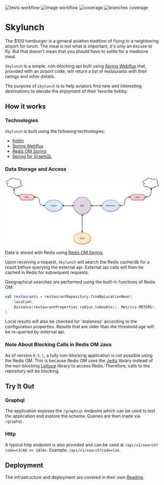 ![tests workflow](https://github.com/siph/skylunch/actions/workflows/tests.yaml/badge.svg)
![image workflow](https://github.com/siph/skylunch/actions/workflows/build-image.yaml/badge.svg)
![coverage](../badges/jacoco.svg)
![branches coverage](../badges/branches.svg)
# Skylunch

The $100 hamburger is a general aviation tradition of flying to a neighboring airport for lunch. The meal is not what is important, it's only an excuse to fly. But that doesn't mean that you should have to settle for a mediocre meal.

`Skylunch` is a simple, non-blocking api built using [Spring Webflux](https://docs.spring.io/spring-framework/docs/current/reference/html/web-reactive.html) that, provided with an airport code, will return a list of restaurants with their ratings and other details.

The purpose of `Skylunch` is to help aviators find new and interesting destinations to elevate the enjoyment of their favorite hobby.

## How it works

### Technologies

`Skylunch` is built using the following technologies:
 - [Kotlin](https://github.com/JetBrains/kotlin)
 - [Spring Webflux](https://docs.spring.io/spring-framework/docs/current/reference/html/web-reactive.html)
 - [Redis OM Spring](https://github.com/redis/redis-om-spring)
 - [Spring for GraphQL](https://spring.io/projects/spring-graphql#overview)

### Data Storage and Access

![diagram](./doc/diagram.png)

Data is stored with Redis using [Redis OM Spring](https://github.com/redis/redis-om-spring).

Upon receiving a request, `Skylunch` will search the Redis cache/db for a result before querying the external api. External api calls will then be cached in Redis for subsequent requests.

Geographical searches are performed using the built-in functions of Redis OM:

```kotlin
val restaurants = restaurantRepository.findByLocationNear(
    location,
    Distance(restaurantProperties.radius.toDouble(), Metrics.METERS),
)
```

Local results will also be checked for 'staleness' according to the configuration properties. Results that are older than the threshold age will be re-queried by external api.

### Note About Blocking Calls in Redis OM Java

As of version `0.5.1`, a fully non-blocking application is not possible using the Redis OM. This is because Redis OM uses the [Jedis](https://github.com/redis/jedis) library instead of the non-blocking [Lettuce](https://github.com/lettuce-io/lettuce-core) library to access Redis. Therefore, calls to the repository will be blocking.

## Try It Out

### Graphql

The application exposes the `/graphiql` endpoint which can be used to test the application and explore the schema.
Queries are then made via `/graphql`.

### Http

A typical http endpoint is also provided and can be used at `/api/v1/search?code=<ICAO or IATA>`.
Example: `/api/v1/search?code=lax`.

## Deployment

The infrastructure and deployment are covered in their own [Readme](ci/README.md).
